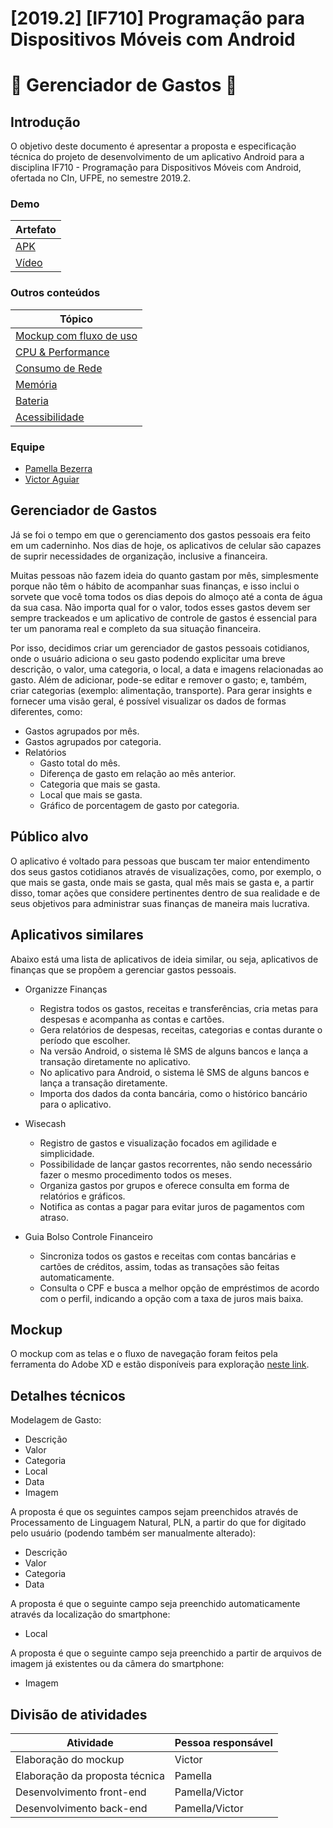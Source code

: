 # [2019.2] [IF710] Programação para Dispositivos Móveis com Android
# :money_with_wings: Gerenciador de Gastos :money_with_wings:

## Introdução
O objetivo deste documento é apresentar a proposta e especificação técnica do projeto de desenvolvimento de um aplicativo Android para a disciplina IF710 - Programação para Dispositivos Móveis com Android, ofertada no CIn, UFPE, no semestre 2019.2.

### Demo
| Artefato |
| --- |
| [APK](drive)|
| [Vídeo](drive) |

### Outros conteúdos
| Tópico |
| --- |
| [Mockup com fluxo de uso](https://xd.adobe.com/view/3eb7e8a4-b05f-402e-7956-637834c0ecc8-4886/) |
| [CPU & Performance](cpu.md) |
| [Consumo de Rede](bandwidth.md) |
| [Memória](memoria.md) | 
| [Bateria](bateria.md) | 
| [Acessibilidade](acessibilidade.md) | 

### Equipe
- [Pamella Bezerra](https://github.com/pamella/)
- [Victor Aguiar](https://github.com/victoraguiarguedes)

## Gerenciador de Gastos
Já se foi o tempo em que o gerenciamento dos gastos pessoais era feito em um caderninho. Nos dias de hoje, os aplicativos de celular são capazes de suprir necessidades de organização, inclusive a financeira.
  
Muitas pessoas não fazem ideia do quanto gastam por mês, simplesmente porque não têm o hábito de acompanhar suas finanças, e isso inclui o sorvete que você toma todos os dias depois do almoço até a conta de água da sua casa. Não importa qual for o valor, todos esses gastos devem ser sempre trackeados e um aplicativo de controle de gastos é essencial para ter um panorama real e completo da sua situação financeira.

Por isso, decidimos criar um gerenciador de gastos pessoais cotidianos, onde o usuário adiciona o seu gasto podendo explicitar uma breve descrição, o valor, uma categoria, o local, a data e imagens relacionadas ao gasto. Além de adicionar, pode-se editar e remover o gasto; e, também, criar categorias (exemplo: alimentação, transporte). Para gerar insights e fornecer uma visão geral, é possível visualizar os dados de formas diferentes, como:
- Gastos agrupados por mês.
- Gastos agrupados por categoria.
- Relatórios
    - Gasto total do mês.
    - Diferença de gasto em relação ao mês anterior.
    - Categoria que mais se gasta.
    - Local que mais se gasta.
    - Gráfico de porcentagem de gasto por categoria.

## Público alvo
O aplicativo é voltado para pessoas que buscam ter maior entendimento dos seus gastos cotidianos através de visualizações, como, por exemplo, o que mais se gasta, onde mais se gasta, qual mês mais se gasta e, a partir disso, tomar ações que considere pertinentes dentro de sua realidade e de seus objetivos para administrar suas finanças de maneira mais lucrativa.

## Aplicativos similares
Abaixo está uma lista de aplicativos de ideia similar, ou seja, aplicativos de finanças que se propõem a gerenciar gastos pessoais.

- Organizze Finanças
    - Registra todos os gastos, receitas e transferências, cria metas para despesas e acompanha as contas e cartões.
    - Gera relatórios de despesas, receitas, categorias e contas durante o período que escolher.
    - Na versão Android, o sistema lê SMS de alguns bancos e lança a transação diretamente no aplicativo.
    - No aplicativo para Android, o sistema lê SMS de alguns bancos e lança a transação diretamente.
    - Importa dos dados da conta bancária, como o histórico bancário para o aplicativo.

- Wisecash
    - Registro de gastos e visualização focados em agilidade e simplicidade.
    - Possibilidade de lançar gastos recorrentes, não sendo necessário fazer o mesmo procedimento todos os meses.
    - Organiza gastos por grupos e oferece consulta em forma de relatórios e gráficos.
    - Notifica as contas a pagar para evitar juros de pagamentos com atraso.

- Guia Bolso Controle Financeiro
    - Sincroniza todos os gastos e receitas com contas bancárias e cartões de créditos, assim, todas as transações são feitas automaticamente.
    - Consulta o CPF e busca a melhor opção de empréstimos de acordo com o perfil, indicando a opção com a taxa de juros mais baixa.
    
## Mockup
O mockup com as telas e o fluxo de navegação foram feitos pela ferramenta do Adobe XD e estão disponíveis para exploração [neste link](https://xd.adobe.com/view/3eb7e8a4-b05f-402e-7956-637834c0ecc8-4886/).
  
## Detalhes técnicos
  Modelagem de Gasto:
- Descrição
- Valor
- Categoria
- Local
- Data
- Imagem

A proposta é que os seguintes campos sejam preenchidos através de Processamento de Linguagem Natural, PLN, a partir do que for digitado pelo usuário (podendo também ser manualmente alterado):
- Descrição
- Valor
- Categoria
- Data

A proposta é que o seguinte campo seja preenchido automaticamente através da localização do smartphone:
- Local

A proposta é que o seguinte campo seja preenchido a partir de arquivos de imagem já existentes ou da câmera do smartphone:
- Imagem
 
## Divisão de atividades
 
| Atividade | Pessoa responsável |
| --- | --- |
| Elaboração do mockup | Victor |
| Elaboração da proposta técnica | Pamella |
| Desenvolvimento front-end | Pamella/Victor | 
| Desenvolvimento back-end | Pamella/Victor | 
